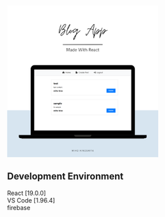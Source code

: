 <img src="src\components\img\scs.png" style="max-width: 70%;">

## Development Environment

React [19.0.0]<br />
VS Code [1.96.4]<br />
firebase
